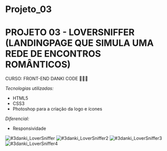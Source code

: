 # Projeto_03
# PROJETO 03 - LOVERSNIFFER (LANDINGPAGE QUE SIMULA UMA REDE DE ENCONTROS ROMÂNTICOS) 
CURSO: FRONT-END DANKI CODE 👩🏻‍💻

*Tecnologias utilizadas:*
- HTML5
- CSS3
- Photoshop para a criação da logo e ícones

*Diferencial:*
- Responsividade

![#3danki_LoverSniffer](https://user-images.githubusercontent.com/45838303/117884595-3388df00-b283-11eb-8ed8-5f8b22aa78ec.png)
![#3danki_LoverSniffer2](https://user-images.githubusercontent.com/45838303/117884621-3a175680-b283-11eb-8948-1d58c9ea77a2.png)
![#3danki_LoverSniffer3](https://user-images.githubusercontent.com/45838303/117884634-3e437400-b283-11eb-964c-92a73a6f78c5.png)
![#3danki_LoverSniffer4](https://user-images.githubusercontent.com/45838303/117884641-40a5ce00-b283-11eb-8daa-d0aefded3cdd.png)

